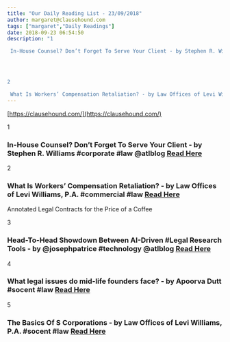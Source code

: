 ```yaml
---
title: "Our Daily Reading List - 23/09/2018"
author: margaret@clausehound.com
tags: ["margaret","Daily Readings"]
date: 2018-09-23 06:54:50
description: "1

 In-House Counsel? Don’t Forget To Serve Your Client - by Stephen R. Williams #corporate #law @atlblog  Read Here

 


2

 What Is Workers’ Compensation Retaliation? - by Law Offices of Levi Wil..."
---
```


[https://clausehound.com/](https://clausehound.com/)

1

###  In-House Counsel? Don’t Forget To Serve Your Client - by Stephen R. Williams #corporate #law @atlblog  [Read Here](https://abovethelaw.com/2018/09/in-house-counsel-dont-forget-to-serve-your-client/)

 

2

###  What Is Workers’ Compensation Retaliation? - by Law Offices of Levi Williams, P.A. #commercial #law [Read Here](https://www.leviwilliamslaw.com/blog/2018/09/what-is-workers-compensation-retaliation.shtml)

Annotated Legal Contracts
for the Price of a Coffee

3

###  Head-To-Head Showdown Between AI-Driven #Legal Research Tools - by @josephpatrice #technology @atlblog  [Read Here](https://abovethelaw.com/2018/09/head-to-head-showdown-between-ai-driven-legal-research-tools/)

 

4

###  What legal issues do mid-life founders face? - by Apoorva Dutt #socent #law [Read Here](https://www.techinasia.com/legal-issues-facing-midlife-founders)

 

5

###  The Basics Of S Corporations - by Law Offices of Levi Williams, P.A. #socent #law [Read Here](https://www.leviwilliamslaw.com/blog/2018/08/the-basics-of-s-corporations.shtml)

 